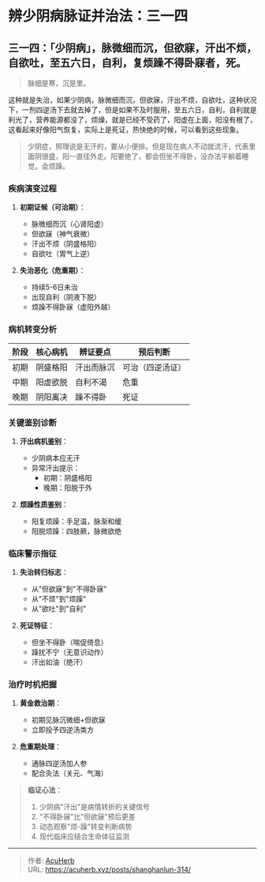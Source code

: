 # 辨少阴病脉证并治法：三一四


## 三一四：「少阴病」，脉微细而沉，但欲寐，汗出不烦，自欲吐，至五六日，自利，复烦躁不得卧寐者，死。

<!--more-->

> 脉细是寒，沉是里。

这种就是失治，如果少阴病，脉微细而沉，但欲寐，汗出不烦，自欲吐，这种状况下，一剂四逆汤下去就去掉了，但是如果不及时服用，至五六日，自利，自利就是利光了，营养能源都没了，烦燥，就是已经不受药了，阳虚在上面，阳没有根了，这看起来好像阳气恢复，实际上是死证，热快绝的时候，可以看到这些现象。

> 少阴症，照理说是无汗的，要从小便排。但是现在病人不动就流汗，代表里面阴很盛，阳一直往外走。阳要绝了，都会但坐不得卧，没办法平躺着睡觉，会烦躁。

### 疾病演变过程
1. **初期证候（可治期）**：
   - 脉微细而沉（心肾阳虚）
   - 但欲寐（神气衰微）
   - 汗出不烦（阴盛格阳）
   - 自欲吐（胃气上逆）

2. **失治恶化（危重期）**：
   - 持续5-6日未治
   - 出现自利（阴液下脱）
   - 烦躁不得卧寐（虚阳外越）

### 病机转变分析
| **阶段** | **核心病机** | **辨证要点** | **预后判断** |
|----------|--------------|--------------|--------------|
| 初期 | 阴盛格阳 | 汗出而脉沉 | 可治（四逆汤证） |
| 中期 | 阳虚欲脱 | 自利不渴 | 危重 |
| 晚期 | 阴阳离决 | 躁不得卧 | 死证 |

### 关键鉴别诊断
1. **汗出病机鉴别**：
   - 少阴病本应无汗
   - 异常汗出提示：
     * 初期：阴盛格阳
     * 晚期：阳脱于外

2. **烦躁性质鉴别**：
   - 阳复烦躁：手足温，脉渐和缓
   - 阳脱烦躁：四肢厥，脉微欲绝

### 临床警示指征
1. **失治转归标志**：
   - 从"但欲寐"到"不得卧寐"
   - 从"不烦"到"烦躁"
   - 从"欲吐"到"自利"

2. **死证特征**：
   - 但坐不得卧（喘促倚息）
   - 躁扰不宁（无意识动作）
   - 汗出如油（绝汗）

### 治疗时机把握
1. **黄金救治期**：
   - 初期见脉沉微细+但欲寐
   - 立即投予四逆汤类方

2. **危重期处理**：
   - 通脉四逆汤加人参
   - 配合灸法（关元、气海）

> **临证心法**：
> 1. 少阴病"汗出"是病情转折的关键信号
> 2. "不得卧寐"比"但欲寐"预后更差
> 3. 动态观察"烦-躁"转变判断病势
> 4. 现代临床应结合生命体征监测

---

> 作者: [AcuHerb](https://acuherb.xyz)  
> URL: https://acuherb.xyz/posts/shanghanlun-314/  

